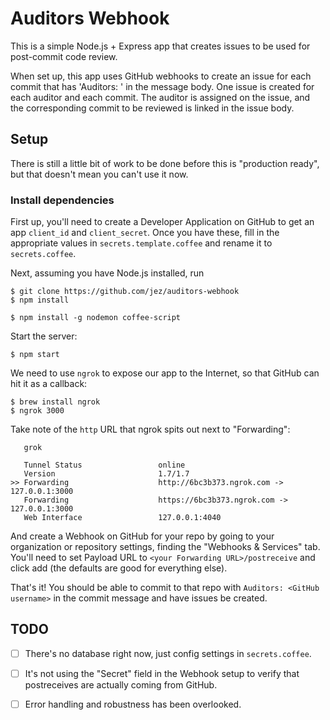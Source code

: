 # Auditors Webhook

This is a simple Node.js + Express app that creates issues to be used for
post-commit code review.

When set up, this app uses GitHub webhooks to create an issue for each commit
that has 'Auditors: ' in the message body. One issue is created for each auditor
and each commit. The auditor is assigned on the issue, and the corresponding
commit to be reviewed is linked in the issue body.

## Setup

There is still a little bit of work to be done before this is "production
ready", but that doesn't mean you can't use it now.

### Install dependencies

First up, you'll need to create a Developer Application on GitHub to get an app
`client_id` and `client_secret`. Once you have these, fill in the appropriate
values in `secrets.template.coffee` and rename it to `secrets.coffee`.

Next, assuming you have Node.js installed, run

```console
$ git clone https://github.com/jez/auditors-webhook
$ npm install

$ npm install -g nodemon coffee-script
```

Start the server:

```console
$ npm start
```

We need to use `ngrok` to expose our app to the Internet, so that GitHub can hit
it as a callback:

```console
$ brew install ngrok
$ ngrok 3000
```

Take note of the `http` URL that ngrok spits out next to "Forwarding":

```
   grok

   Tunnel Status                 online
   Version                       1.7/1.7
>> Forwarding                    http://6bc3b373.ngrok.com -> 127.0.0.1:3000
   Forwarding                    https://6bc3b373.ngrok.com -> 127.0.0.1:3000
   Web Interface                 127.0.0.1:4040
```

And create a Webhook on GitHub for your repo by going to your organization or
repository settings, finding the "Webhooks & Services" tab. You'll need to set
Payload URL to `<your Forwarding URL>/postreceive` and click add (the defaults
are good for everything else).

That's it! You should be able to commit to that repo with `Auditors: <GitHub
username>` in the commit message and have issues be created.


## TODO

- [ ] There's no database right now, just config settings in `secrets.coffee`.
- [ ] It's not using the "Secret" field in the Webhook setup to verify that
  postreceives are actually coming from GitHub.
- [ ] Error handling and robustness has been overlooked.

